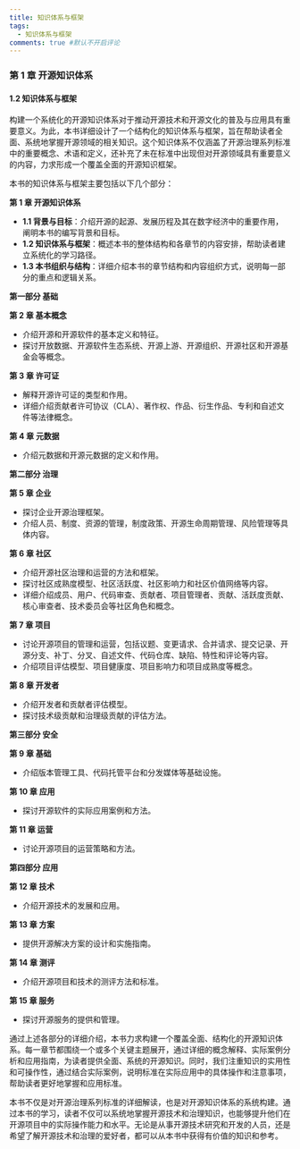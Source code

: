 ```yaml
---
title: 知识体系与框架
tags:
  - 知识体系与框架
comments: true #默认不开启评论
---
```


### 第 1 章 开源知识体系

#### 1.2 知识体系与框架

构建一个系统化的开源知识体系对于推动开源技术和开源文化的普及与应用具有重要意义。为此，本书详细设计了一个结构化的知识体系与框架，旨在帮助读者全面、系统地掌握开源领域的相关知识。这个知识体系不仅涵盖了开源治理系列标准中的重要概念、术语和定义，还补充了未在标准中出现但对开源领域具有重要意义的内容，力求形成一个覆盖全面的开源知识框架。

本书的知识体系与框架主要包括以下几个部分：

**第 1 章 开源知识体系**
   - **1.1 背景与目标**：介绍开源的起源、发展历程及其在数字经济中的重要作用，阐明本书的编写背景和目标。
   - **1.2 知识体系与框架**：概述本书的整体结构和各章节的内容安排，帮助读者建立系统化的学习路径。
   - **1.3 本书组织与结构**：详细介绍本书的章节结构和内容组织方式，说明每一部分的重点和逻辑关系。

**第一部分 基础**

**第 2 章 基本概念**
   - 介绍开源和开源软件的基本定义和特征。
   - 探讨开放数据、开源软件生态系统、开源上游、开源组织、开源社区和开源基金会等概念。

**第 3 章 许可证**
   - 解释开源许可证的类型和作用。
   - 详细介绍贡献者许可协议（CLA）、著作权、作品、衍生作品、专利和自述文件等法律概念。

**第 4 章 元数据**
   - 介绍元数据和开源元数据的定义和作用。
   
**第二部分 治理**

**第 5 章 企业**
   - 探讨企业开源治理框架。
   - 介绍人员、制度、资源的管理，制度政策、开源生命周期管理、风险管理等具体内容。

**第 6 章 社区**
   - 介绍开源社区治理和运营的方法和框架。
   - 探讨社区成熟度模型、社区活跃度、社区影响力和社区价值网络等内容。
   - 详细介绍成员、用户、代码审查、贡献者、项目管理者、贡献、活跃度贡献、核心审查者、技术委员会等社区角色和概念。

**第 7 章 项目**
   - 讨论开源项目的管理和运营，包括议题、变更请求、合并请求、提交记录、开源分支、补丁、分叉、自述文件、代码仓库、缺陷、特性和评论等内容。
   - 介绍项目评估模型、项目健康度、项目影响力和项目成熟度等概念。

**第 8 章 开发者**
   - 介绍开发者和贡献者评估模型。
   - 探讨技术级贡献和治理级贡献的评估方法。

**第三部分 安全**

**第 9 章 基础**
   - 介绍版本管理工具、代码托管平台和分发媒体等基础设施。

**第 10 章 应用**
   - 探讨开源软件的实际应用案例和方法。

**第 11 章 运营**
   - 讨论开源项目的运营策略和方法。

**第四部分 应用**

**第 12 章 技术**
   - 介绍开源技术的发展和应用。

**第 13 章 方案**
   - 提供开源解决方案的设计和实施指南。

**第 14 章 测评**
   - 介绍开源项目和技术的测评方法和标准。

**第 15 章 服务**
   - 探讨开源服务的提供和管理。

通过上述各部分的详细介绍，本书力求构建一个覆盖全面、结构化的开源知识体系。每一章节都围绕一个或多个关键主题展开，通过详细的概念解释、实际案例分析和应用指南，为读者提供全面、系统的开源知识。同时，我们注重知识的实用性和可操作性，通过结合实际案例，说明标准在实际应用中的具体操作和注意事项，帮助读者更好地掌握和应用标准。

本书不仅是对开源治理系列标准的详细解读，也是对开源知识体系的系统构建。通过本书的学习，读者不仅可以系统地掌握开源技术和治理知识，也能够提升他们在开源项目中的实际操作能力和水平。无论是从事开源技术研究和开发的人员，还是希望了解开源技术和治理的爱好者，都可以从本书中获得有价值的知识和参考。
